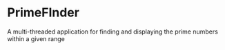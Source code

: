 # PrimeFInder
A multi-threaded application for finding and displaying the prime numbers within a given range
